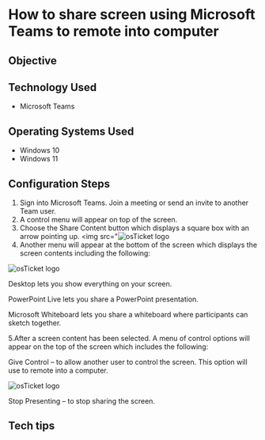 
<h1>How to share screen using Microsoft Teams to remote into computer</h1>

<h2>Objective</h2>

<h2> Technology Used</h2>

- Microsoft Teams 

<h2>Operating Systems Used </h2>

- Windows 10
- Windows 11

<h2>Configuration Steps</h2>

  1. Sign into Microsoft Teams. Join a meeting or send an invite to another Team user.
  2. A control menu will appear on top of the screen.
  3. Choose the Share Content button which displays a square box with an arrow pointing up.
  <img src="<img src="https://i.imgur.com/0kl0ZM6.jpg" alt="osTicket logo"/>
  4. Another menu will appear at the bottom of the screen which displays the screen contents including the following:
<img src="https://i.imgur.com/Y9fnrQ3.jpg" alt="osTicket logo"/>

 Desktop lets you show everything on your screen.

 PowerPoint Live lets you share a PowerPoint presentation.

 Microsoft Whiteboard lets you share a whiteboard where participants can sketch together.

  5.After a screen content has been selected. A menu of control options will appear on the top of the screen which includes the following:

Give Control – to allow another user to control the screen. This option will use to remote into a computer.

<img src="https://i.imgur.com/Fy1GQWK.jpg" alt="osTicket logo"/>

Stop Presenting – to stop sharing the screen.

<h2>Tech tips</h2>

